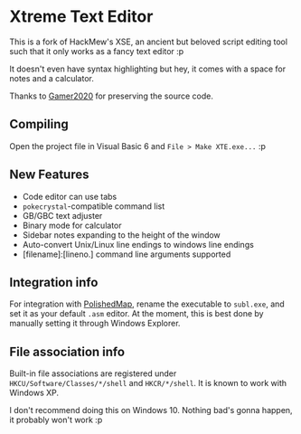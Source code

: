 # Xtreme Text Editor

This is a fork of HackMew's XSE, an ancient but beloved script editing tool such that it only works as a fancy text editor :p

It doesn't even have syntax highlighting but hey, it comes with a space for notes and a calculator.

Thanks to [Gamer2020](https://github.com/gamer2020) for preserving the source code.

## Compiling

Open the project file in Visual Basic 6 and `File > Make XTE.exe...` :p

## New Features
* Code editor can use tabs
* `pokecrystal`-compatible command list
* GB/GBC text adjuster
* Binary mode for calculator
* Sidebar notes expanding to the height of the window
* Auto-convert Unix/Linux line endings to windows line endings
* [filename]:[lineno.] command line arguments supported

## Integration info

For integration with [PolishedMap](https://github.com/Rangi42/polished-map), rename the executable to `subl.exe`, and set it as your default `.asm` editor. At the moment, this is best done by manually setting it through Windows Explorer.

## File association info

Built-in file associations are registered under `HKCU/Software/Classes/*/shell` and `HKCR/*/shell`. It is known to work with Windows XP.

I don't recommend doing this on Windows 10. Nothing bad's gonna happen, it probably won't work :p